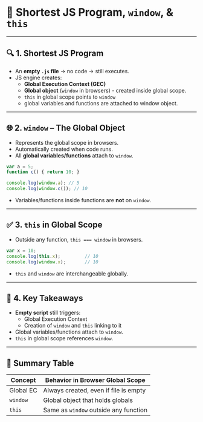 # 📘 Shortest JS Program, `window`, & `this`

---

## 🔍 1. Shortest JS Program
- An **empty `.js` file** → no code → still executes.
- JS engine creates:
  - **Global Execution Context (GEC)**
  - **Global object** (`window` in browsers) - created inside global scope.
  - `this` in global scope points to `window`
  - global variables and functions are attached to window object.
---

## 🌐 2. `window` – The Global Object
- Represents the global scope in browsers.
- Automatically created when code runs.
- All **global variables/functions** attach to `window`.
```js
var a = 5;
function c() { return 10; }

console.log(window.a); // 5
console.log(window.c()); // 10
````
* Variables/functions inside functions are **not** on `window`.

---

## ✅ 3. `this` in Global Scope
* Outside any function, `this === window` in browsers.
```js
var x = 10;
console.log(this.x);         // 10
console.log(window.x);       // 10
```
* `this` and `window` are interchangeable globally.

---

## 🧠 4. Key Takeaways
* **Empty script** still triggers:
  * Global Execution Context
  * Creation of `window` and `this` linking to it
* Global variables/functions attach to `window`.
* `this` in global scope references `window`.

---

## 🧾 Summary Table
| Concept   | Behavior in Browser Global Scope      |
| --------- | ------------------------------------- |
| Global EC | Always created, even if file is empty |
| `window`  | Global object that holds globals      |
| `this`    | Same as `window` outside any function |

